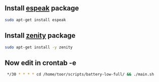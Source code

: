 ## Install [espeak](https://www.vultr.com/docs/install-espeak-on-ubuntu-18-04) package 
```sh
sudo apt-get install espeak
```
## Install [zenity](https://zoomadmin.com/HowToInstall/UbuntuPackage/zenity) package 
```sh
sudo apt-get install -y zenity
```

## Now edit in crontab -e
```sh
 */30 * * * * cd /home/toor/scripts/battery-low-full/ && ./main.sh 
```